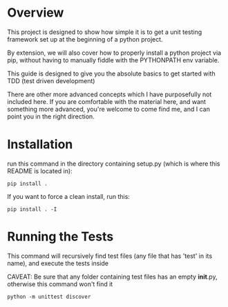 # Overview
This project is designed to show how simple it is to get a unit testing framework
set up at the beginning of a python project.

By extension, we will also cover how to properly install a python project via pip, without having to manually fiddle with the PYTHONPATH env variable.

This guide is designed to give you the absolute basics to get started with TDD (test driven development)

There are other more advanced concepts which I have purposefully not included here. If you are comfortable with the material here, and want something more advanced, you're welcome to come find me, and I can point you in the right direction.


# Installation
run this command in the directory containing setup.py (which is where this README is located in):

`pip install .`

If you want to force a clean install, run this:

`pip install . -I`


# Running the Tests
This command will recursively find test files (any file that has 'test' in its name), and execute the tests inside

CAVEAT: Be sure that any folder containing test files has an empty __init__.py, otherwise this command won't find it

`python -m unittest discover`

